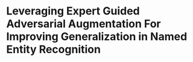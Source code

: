 # Leveraging Expert Guided Adversarial Augmentation For Improving Generalization in Named Entity Recognition
